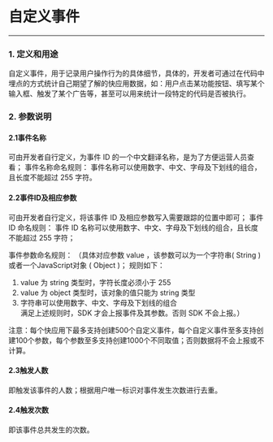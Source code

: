 # 自定义事件

---

### 1. 定义和用途

自定义事件，用于记录用户操作行为的具体细节，具体的，开发者可通过在代码中埋点的方式统计自己期望了解的快应用数据，如：用户点击某功能按钮、填写某个输入框、触发了某个广告等，甚至可以用来统计一段特定的代码是否被执行。

### 2. 参数说明

#### 2.1事件名称
可由开发者自行定义，为事件 ID 的一个中文翻译名称，是为了方便运营人员查看；
事件名称命名规则：
事件名称可以使用数字、中文、字母及下划线的组合，且长度不能超过 255 字符。

#### 2.2事件ID及相应参数

可由开发者自行定义，将该事件 ID 及相应参数写入需要跟踪的位置中即可；
事件 ID 命名规则：
事件 ID 名称可以使用数字、中文、字母及下划线的组合，且长度不能超过 255 字符；

事件参数命名规则：
（具体对应参数 value ，该参数可以为一个字符串( String )或者一个JavaScript对象 ( Object )；
规则如下：
1. value 为 string 类型时，字符长度必须小于 255
2. value 为 object 类型时，该对象的值只能为 string 类型
3. 字符串可以使用数字、中文、字母及下划线的组合	
满足上述规则时，SDK 才会上报事件及其参数。否则 SDK 不会上报。）

注意：每个快应用下最多支持创建500个自定义事件，每个自定义事件至多支持创建100个参数，每个参数至多支持创建1000个不同取值；否则数据将不会上报或不计算。

#### 2.3触发人数

即触发该事件的人数；根据用户唯一标识对事件发生次数进行去重。

#### 2.4触发次数

即该事件总共发生的次数。